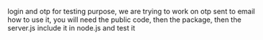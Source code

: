 login and otp
for testing purpose, we are trying to work on otp sent to email
how to use it, you will need the public code, then the package, then the server.js include it in node.js and test it 
